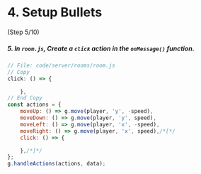 # 4. Setup Bullets
 (Step 5/10)

##### 5. In `room.js`, Create a `click` action in the `onMessage()` function.

``` javascript
// File: code/server/rooms/room.js
// Copy
click: () => {

	},
// End Copy
const actions = {
	moveUp: () => g.move(player, 'y', -speed),
	moveDown: () => g.move(player, 'y', speed),
	moveLeft: () => g.move(player, 'x', -speed),
	moveRight: () => g.move(player, 'x', speed),/*[*/
	click: () => {

	},/*]*/
};
g.handleActions(actions, data);
		
```